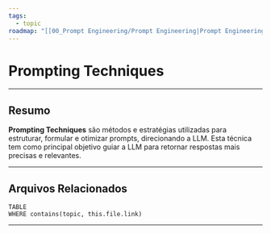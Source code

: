 ```yaml
---
tags:
  - topic
roadmap: "[[00_Prompt Engineering/Prompt Engineering|Prompt Engineering]]"
---
```

# Prompting Techniques

---
## **Resumo**
**Prompting Techniques** são métodos e estratégias utilizadas para estruturar, formular e otimizar prompts, direcionando a LLM. Esta técnica tem como principal objetivo guiar a LLM para retornar respostas mais precisas e relevantes.

---
## **Arquivos Relacionados**
```dataview
TABLE
WHERE contains(topic, this.file.link)
```

---
